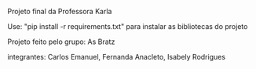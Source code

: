 Projeto final da Professora Karla 



Use: "pip install -r requirements.txt" para instalar as bibliotecas do projeto




Projeto feito pelo grupo: As Bratz



integrantes: Carlos Emanuel, Fernanda Anacleto, Isabely Rodrigues
